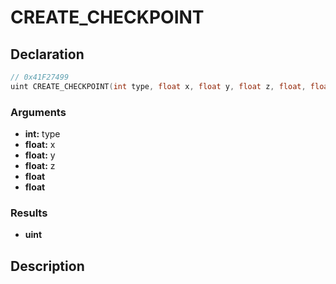 # CREATE_CHECKPOINT

## Declaration
```cpp
// 0x41F27499
uint CREATE_CHECKPOINT(int type, float x, float y, float z, float, float);
```

### Arguments
- **int:** type
- **float:** x
- **float:** y
- **float:** z
- **float**
- **float**

### Results
- **uint**

## Description
